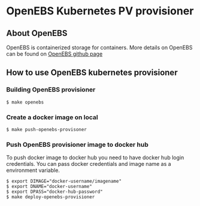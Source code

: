 # OpenEBS Kubernetes PV provisioner

## About OpenEBS 

OpenEBS is containerized storage for containers. More details on OpenEBS can be found on [OpenEBS github page](https://github.com/openebs/openebs)

## How to use OpenEBS kubernetes provisioner

### Building OpenEBS provisioner

```
$ make openebs
```

### Create a docker image on local

```
$ make push-openebs-provisoner
```

### Push OpenEBS provisioner image to docker hub

To push docker image to docker hub you need to have docker hub login credentials. You can pass docker credentials and image name as a environment variable.

```
$ export DIMAGE="docker-username/imagename"
$ export DNAME="docker-username"
$ export DPASS="docker-hub-password"
$ make deploy-openebs-provisioner
```
